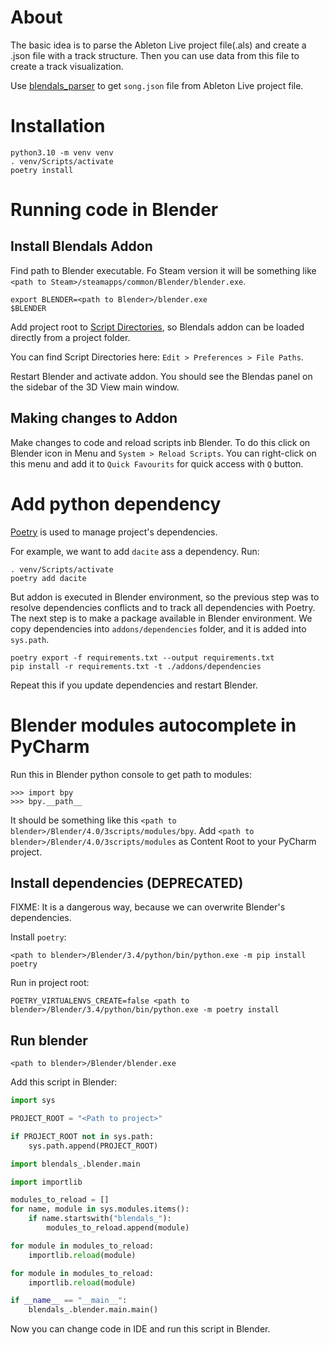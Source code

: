 # About

The basic idea is to parse the Ableton Live project file(.als) 
and create a .json file with a track structure. Then you can use data from
this file to create a track visualization.

Use [blendals_parser](https://github.com/Alerion/blendals_parser) to get `song.json` file
from Ableton Live project file.


# Installation

```
python3.10 -m venv venv
. venv/Scripts/activate
poetry install
```


# Running code in Blender

## Install Blendals Addon

Find path to Blender executable. Fo Steam version it will be something like `<path to Steam>/steamapps/common/Blender/blender.exe`.

```
export BLENDER=<path to Blender>/blender.exe
$BLENDER
```

Add project root to [Script Directories](https://docs.blender.org/manual/en/latest/editors/preferences/file_paths.html#script-directories),
so Blendals addon can be loaded directly from a project folder.

You can find Script Directories here: `Edit > Preferences > File Paths`.

Restart Blender and activate addon. You should see the Blendas panel on the sidebar of the 3D View main window.


## Making changes to Addon

Make changes to code and reload scripts inb Blender. To do this click on Blender icon in Menu and `System > Reload Scripts`.
You can right-click on this menu and add it to `Quick Favourits` for quick access with `Q` button.


# Add python dependency

[Poetry](https://python-poetry.org/) is used to manage project's dependencies.

For example, we want to add `dacite` ass a dependency. Run:

```
. venv/Scripts/activate
poetry add dacite
```

But addon is executed in Blender environment, so the previous step was to resolve dependencies conflicts
and to track all dependencies with Poetry. The next step is to make a package available in Blender environment.
We copy dependencies into `addons/dependencies` folder, and it is added into `sys.path`.

```
poetry export -f requirements.txt --output requirements.txt
pip install -r requirements.txt -t ./addons/dependencies
```

Repeat this if you update dependencies and restart Blender.


# Blender modules autocomplete in PyCharm

Run this in Blender python console to get path to modules:
```
>>> import bpy
>>> bpy.__path__
```

It should be something like this `<path to blender>/Blender/4.0/3scripts/modules/bpy`.
Add `<path to blender>/Blender/4.0/3scripts/modules` as Content Root to your PyCharm project.





## Install dependencies (DEPRECATED)

FIXME: It is a dangerous way, because we can overwrite Blender's dependencies. 

Install `poetry`:
```
<path to blender>/Blender/3.4/python/bin/python.exe -m pip install poetry
```

Run in project root:
```
POETRY_VIRTUALENVS_CREATE=false <path to blender>/Blender/3.4/python/bin/python.exe -m poetry install
```

## Run blender

```
<path to blender>/Blender/blender.exe
```

Add this script in Blender:

```python
import sys

PROJECT_ROOT = "<Path to project>"

if PROJECT_ROOT not in sys.path:
    sys.path.append(PROJECT_ROOT)

import blendals_.blender.main

import importlib

modules_to_reload = []
for name, module in sys.modules.items():
    if name.startswith("blendals_"):
        modules_to_reload.append(module)

for module in modules_to_reload:
    importlib.reload(module)

for module in modules_to_reload:
    importlib.reload(module)

if __name__ == "__main__":
    blendals_.blender.main.main()
```

Now you can change code in IDE and run this script in Blender.

